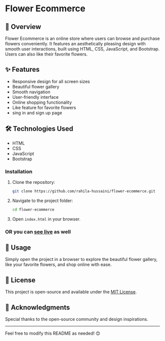 # Flower Ecommerce

## 🌸 Overview
Flower Ecommerce is an online store where users can browse and purchase flowers conveniently. It features an aesthetically pleasing design with smooth user interactions, built using HTML, CSS, JavaScript, and Bootstrap. Users can also like their favorite flowers.

## ✨ Features
- Responsive design for all screen sizes
- Beautiful flower gallery
- Smooth navigation
- User-friendly interface
- Online shopping functionality
- Like feature for favorite flowers
- sing in and sign up page

## 🛠️ Technologies Used
- HTML
- CSS
- JavaScript
- Bootstrap

### Installation
1. Clone the repository:
   ```bash
   git clone https://github.com/rahila-hussaini/flower-ecommerce.git
   ```
2. Navigate to the project folder:
   ```bash
   cd flower-ecommerce
   ```
3. Open `index.html` in your browser.

### OR you can <a href=" https://rahila-hussaini.github.io/flower-ecommerce/">see live</a> as  well

## 📌 Usage
Simply open the project in a browser to explore the beautiful flower gallery, like your favorite flowers, and shop online with ease.

## 📜 License
This project is open-source and available under the [MIT License](LICENSE).

## 🙌 Acknowledgments
Special thanks to the open-source community and design inspirations.

---
Feel free to modify this README as needed! 😊

